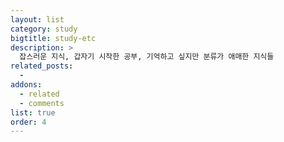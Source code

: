 ```yaml
---
layout: list
category: study
bigtitle: study-etc
description: >
  잡스러운 지식, 갑자기 시작한 공부, 기억하고 싶지만 분류가 애매한 지식들
related_posts:
  -
addons:
  - related
  - comments
list: true
order: 4
---
```

